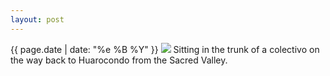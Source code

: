 ```yaml
---
layout: post
---
```


<p>
  <time>{{ page.date | date: "%e %B %Y" }}</time>
  <img src="https://s3.amazonaws.com/life.aaronjgreenberg.com/192.jpg">
  Sitting in the trunk of a colectivo on the way back to Huarocondo from the Sacred Valley.
</p>
